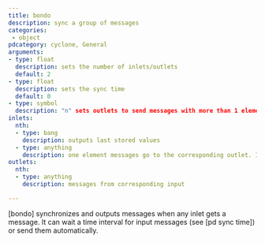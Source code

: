 ```yaml
---
title: bondo
description: sync a group of messages
categories:
 - object
pdcategory: cyclone, General
arguments:
- type: float
  description: sets the number of inlets/outlets
  default: 2
- type: float
  description: sets the sync time
  default: 0
- type: symbol
  description: "n" sets outlets to send messages with more than 1 element
inlets:
  nth:
  - type: bang
    description: outputs last stored values
  - type: anything
    description: one element messages go to the corresponding outlet. If there are more than 1 element, they're parsed among the inlets unless the "n" argument is used
outlets:
  nth:
  - type: anything
    description: messages from corresponding input

---
```


[bondo] synchronizes and outputs messages when any inlet gets a message. It can wait a time interval for input messages (see [pd sync time]) or send them automatically.

